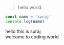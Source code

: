 >hello world
```javascript
const name = 'suraj'
console.log(name)

```
hello this is suraj <br>
welcome to coding world
